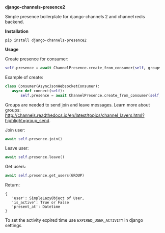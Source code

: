 **django-channels-presence2**

Simple presence boilerplate for django-channels 2 and channel redis backend.

**Installation**

`pip install django-channels-presence2`

**Usage**

Create presence for consumer:

```python
self.presence = await ChannelPresence.create_from_consumer(self, groups=(PUBLICATIONS_SCHEDULE_GROUP,))
```

Example of create:

```python
class Consumer(AsyncJsonWebsocketConsumer):
   async def connect(self):
       self.presence = await ChannelPresence.create_from_consumer(self, groups=(CONSUMER_GROUP,))
```
        
Groups are needed to send join and leave messages.
Learn more about groups: http://channels.readthedocs.io/en/latest/topics/channel_layers.html?highlight=group_send.     
        
Join user:

```python
await self.presence.join()
```

Leave user:

```python
await self.presence.leave()
```

Get users:

```python
await self.presence.get_users(GROUP)
```

Return:

```
{
   'user': SimpleLazyObject of User,
   'is_active': True or False
   'present_at': Datetime
}
```

To set the activity expired time use `EXPIRED_USER_ACTIVITY` in django settings. 
